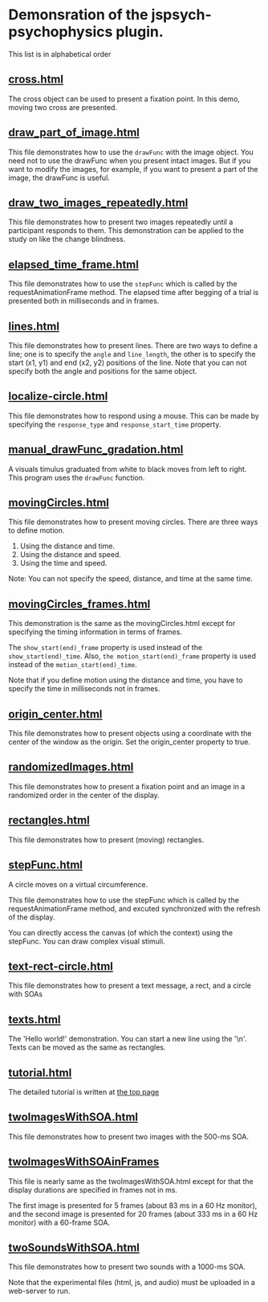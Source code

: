 # Demonsration of the jspsych-psychophysics plugin.

This list is in alphabetical order

## [cross.html](https://www.hes.kyushu-u.ac.jp/~kurokid/jspsychophysics/demos/cross.html)

The cross object can be used to present a fixation point. In this demo, moving two cross are presented. 

## [draw_part_of_image.html](https://www.hes.kyushu-u.ac.jp/~kurokid/jspsychophysics/demos/draw_part_of_image.html)

This file demonstrates how to use the `drawFunc` with the image object. You need not to use the drawFunc when you present intact images. But if you want to modify the images, for example, if you want to present a part of the image, the drawFunc is useful.

## [draw_two_images_repeatedly.html](https://www.hes.kyushu-u.ac.jp/~kurokid/jspsychophysics/demos/draw_two_images_repeatedly.html)

This file demonstrates how to present two images repeatedly until a participant responds to them. This demonstration can be applied to the study on like the change blindness.

## [elapsed_time_frame.html](https://www.hes.kyushu-u.ac.jp/~kurokid/jspsychophysics/demos/elapsed_time_frame.html)

This file demonstrates how to use the `stepFunc` which is called by the requestAnimationFrame method. The elapsed time after begging of a trial is presented both in milliseconds and in frames.

## [lines.html](https://www.hes.kyushu-u.ac.jp/~kurokid/jspsychophysics/demos/lines.html)

This file demonstrates how to present lines. There are two ways to define a line; one is to specify the `angle` and `line_length`, the other is to specify the start (x1, y1) and end (x2, y2) positions of the line. Note that you can not specify both the angle and positions for the same object.

## [localize-circle.html](https://www.hes.kyushu-u.ac.jp/~kurokid/jspsychophysics/demos/localize-circle.html)

This file demonstrates how to respond using a mouse. This can be made by specifying the `response_type` and `response_start_time` property.
    
## [manual_drawFunc_gradation.html](https://www.hes.kyushu-u.ac.jp/~kurokid/jspsychophysics/demos/manual_drawFunc_gradation.html)

A visuals timulus graduated from white to black moves from left to right. This program uses the `drawFunc` function.

## [movingCircles.html](https://www.hes.kyushu-u.ac.jp/~kurokid/jspsychophysics/demos/movingCircles.html)

This file demonstrates how to present moving circles. There are three ways to define motion. 

1. Using the distance and time. 
2. Using the distance and speed.
3. Using the time and speed.
    
Note: You can not specify the speed, distance, and time at the same time.
    
## [movingCircles_frames.html](https://www.hes.kyushu-u.ac.jp/~kurokid/jspsychophysics/demos/movingCircles_frames.html)

This demonstration is the same as the movingCircles.html except for specifying the timing information in terms of frames.

The `show_start(end)_frame` property is used instead of the `show_start(end)_time`.
Also, `the motion_start(end)_frame` property is used instead of the `motion_start(end)_time`.

Note that if you define motion using the distance and time, you have to specify the time in milliseconds not in frames.

## [origin_center.html](https://www.hes.kyushu-u.ac.jp/~kurokid/jspsychophysics/demos/origin_center.html)

This file demonstrates how to present objects using a coordinate with the center of the window as the origin. Set the origin_center property to true.

## [randomizedImages.html](https://www.hes.kyushu-u.ac.jp/~kurokid/jspsychophysics/demos/randomizedImages.html)

This file demonstrates how to present a fixation point and an image in a randomized order in the center of the display.

## [rectangles.html](https://www.hes.kyushu-u.ac.jp/~kurokid/jspsychophysics/demos/rectangles.html)

This file demonstrates how to present (moving) rectangles.

## [stepFunc.html](https://www.hes.kyushu-u.ac.jp/~kurokid/jspsychophysics/demos/stepFunc.html)

A circle moves on a virtual circumference.

This file demonstrates how to use the stepFunc which is called by the requestAnimationFrame method, and excuted synchronized with the refresh of the display.

You can directly access the canvas (of which the context) using the stepFunc. You can draw complex visual stimuli.

## [text-rect-circle.html](https://www.hes.kyushu-u.ac.jp/~kurokid/jspsychophysics/demos/text-rect-circle.html)

This file demonstrates how to present a text message, a rect, and a circle with SOAs

## [texts.html](https://www.hes.kyushu-u.ac.jp/~kurokid/jspsychophysics/demos/texts.html)

The 'Hello world!' demonstration. You can start a new line using the '\n'. Texts can be moved as the same as rectangles.

## [tutorial.html](https://www.hes.kyushu-u.ac.jp/~kurokid/jspsychophysics/demos/tutorial.html)

The detailed tutorial is written at [the top page](http://jspsychophysics.hes.kyushu-u.ac.jp/)

## [twoImagesWithSOA.html](https://www.hes.kyushu-u.ac.jp/~kurokid/jspsychophysics/demos/twoImagesWithSOA.html)

This file demonstrates how to present two images with the 500-ms SOA.

## [twoImagesWithSOAinFrames](https://www.hes.kyushu-u.ac.jp/~kurokid/jspsychophysics/demos/twoImagesWithSOAinFrames.html)

This file is nearly same as the twoImagesWithSOA.html except for that the display durations are specified in frames not in ms.

The first image is presented for 5 frames (about 83 ms in a 60 Hz monitor), and the second image is presented for 20 frames (about 333 ms in a 60 Hz monitor) with a 60-frame SOA.

## [twoSoundsWithSOA.html](https://www.hes.kyushu-u.ac.jp/~kurokid/jspsychophysics/demos/twoSoundsWithSOA.html)

This file demonstrates how to present two sounds with a 1000-ms SOA.

Note that the experimental files (html, js, and audio) must be uploaded in a web-server to run.